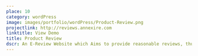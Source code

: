 ```yaml
---
place: 10
category: wordPress
image: images/portfolio/wordPress/Product-Review.png
projectlink: http://reviews.annexire.com
linktitle: View Demo
title: Product Review
dscr: An E-Review Website which Aims to provide reasonable reviews, thus enabling users to review or buy a products. Users can also opt to input their own reviews. It can further be developed to expand for selling other products too.
---
```

